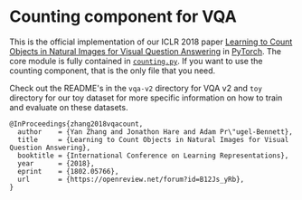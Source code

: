 # Counting component for VQA

This is the official implementation of our ICLR 2018 paper [Learning to Count Objects in Natural Images for Visual Question Answering][0] in [PyTorch][1].
The core module is fully contained in [`counting.py`][3].
If you want to use the counting component, that is the only file that you need.

Check out the README's in the `vqa-v2` directory for VQA v2 and `toy` directory for our toy dataset for more specific information on how to train and evaluate on these datasets.

```
@InProceedings{zhang2018vqacount,
  author    = {Yan Zhang and Jonathon Hare and Adam Pr\"ugel-Bennett},
  title     = {Learning to Count Objects in Natural Images for Visual Question Answering},
  booktitle = {International Conference on Learning Representations},
  year      = {2018},
  eprint    = {1802.05766},
  url       = {https://openreview.net/forum?id=B12Js_yRb},
}
```

[0]: https://openreview.net/forum?id=B12Js_yRb
[1]: https://github.com/pytorch/pytorch
[2]: http://visualqa.org/
[3]: https://github.com/Cyanogenoid/vqa-counting/blob/master/vqa-v2/counting.py
